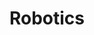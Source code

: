 ---
layout: page
title: Robotics
nav: true
nav_order: 3
dropdown: true
children:
  - title: MAV & VTOL
    permalink: /research_robot_UAV_struct/
  - title: divider

  - title: Control
    permalink: /research_robot_control/
  - title: divider

  - title: Perception
    permalink: /research_robot_perception/
  - title: divider

  - title: Planning
    permalink: /research_robot_planning/
  - title: divider

  - title: UAV Applications
    permalink: /research_robot_app/
  - title: divider

  - title: UUV (Underwater)
    permalink: /research_robot_UUV/
---
